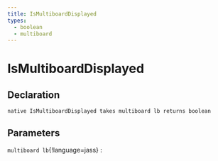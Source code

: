 ```yaml
---
title: IsMultiboardDisplayed
types:
  - boolean
  - multiboard
---
```


# IsMultiboardDisplayed

## Declaration

```jass
native IsMultiboardDisplayed takes multiboard lb returns boolean
```

## Parameters
`multiboard lb`{!language=jass}
: 
